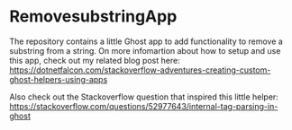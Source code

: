 # RemovesubstringApp

The repository contains a little Ghost app to add functionality to remove a substring from a string.
On more infomartion about how to setup and use this app, check out my related blog post here:
https://dotnetfalcon.com/stackoverflow-adventures-creating-custom-ghost-helpers-using-apps

Also check out the Stackoverflow question that inspired this little helper:
https://stackoverflow.com/questions/52977643/internal-tag-parsing-in-ghost
